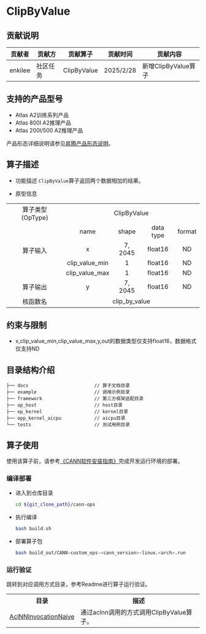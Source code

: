 # ClipByValue
## 贡献说明
| 贡献者     | 贡献方  | 贡献算子        | 贡献时间      | 贡献内容            |
|---------|------|-------------|-----------|-----------------|
| enkilee | 社区任务 | ClipByValue | 2025/2/28 | 新增ClipByValue算子 |

## 支持的产品型号
- Atlas A2训练系列产品
- Atlas 800I A2推理产品
- Atlas 200I/500 A2推理产品

产品形态详细说明请参见[昇腾产品形态说明](http://www.hiascend.com/document/redirect/CannCommunityProductForm)。

## 算子描述
- 功能描述
`ClipByValue`算子返回两个数据相加的结果。

- 原型信息

<table>
<tr><td rowspan="1" align="center">算子类型(OpType)</td><td colspan="4" align="center">ClipByValue</td></tr>
</tr>
<tr><td rowspan="4" align="center">算子输入</td><td align="center">name</td><td align="center">shape</td><td align="center">data type</td><td align="center">format</td></tr>
<tr><td align="center">x</td><td align="center">7, 2045</td><td align="center">float16</td><td align="center">ND</td></tr>
<tr><td align="center">clip_value_min</td><td align="center">1</td><td align="center">float16</td><td align="center">ND</td></tr>
<tr><td align="center">clip_value_max</td><td align="center">1</td><td align="center">float16</td><td align="center">ND</td></tr>
</tr>
</tr>
<tr><td rowspan="1" align="center">算子输出</td><td align="center">y</td><td align="center">7, 2045</td><td align="center">float16</td><td align="center">ND</td></tr>
</tr>
<tr><td rowspan="1" align="center">核函数名</td><td colspan="4" align="center">clip_by_value</td></tr>
</table>

##  约束与限制

- x,clip_value_min,clip_value_max,y,out的数据类型仅支持float16，数据格式仅支持ND

## 目录结构介绍
```
├── docs                        // 算子文档目录
├── example                     // 调用示例目录
├── framework                   // 第三方框架适配目录
├── op_host                     // host目录
├── op_kernel                   // kernel目录
├── opp_kernel_aicpu            // aicpu目录
└── tests                       // 测试用例目录
```

## 算子使用
使用该算子前，请参考[《CANN软件安装指南》](https://hiascend.com/document/redirect/CannCommunityInstSoftware)完成开发运行环境的部署。

### 编译部署
  - 进入到仓库目录

    ```bash
    cd ${git_clone_path}/cann-ops
    ```

  - 执行编译

    ```bash
    bash build.sh
    ```

  - 部署算子包

    ```bash
    bash build_out/CANN-custom_ops-<cann_version>-linux.<arch>.run
    ```

### 运行验证
跳转到对应调用方式目录，参考Readme进行算子运行验证。
<table>
    <th>目录</th><th>描述</th>
    <tr>
        <td><a href="./examples/AclNNInvocationNaive"> AclNNInvocationNaive</td><td>通过aclnn调用的方式调用ClipByValue算子。</td>
    </tr>
</table>
